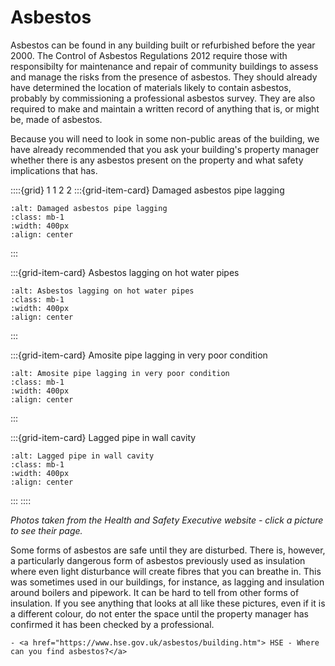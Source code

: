 # Asbestos

Asbestos can be found in any building built or refurbished before the year 2000.  The Control of Asbestos Regulations 2012 require those with responsibilty for maintenance and repair of community buildings to assess and manage the risks from the presence of asbestos.  They should already have determined the location of materials likely to contain asbestos, probably by commissioning a professional asbestos survey.  They are also required to make and maintain a written record of anything that is, or might be, made of asbestos.

Because you will need to look in some non-public areas of the building, we have already recommended that you ask your building's property manager whether there is any asbestos present on the property and what safety implications that has.

::::{grid} 1 1 2 2 
:::{grid-item-card}  Damaged asbestos pipe lagging
```{image} https://www.hse.gov.uk/asbestos/assets/images/lagging1.jpg
:alt: Damaged asbestos pipe lagging
:class: mb-1
:width: 400px
:align: center
```
<!-- <a href="https://www.hse.gov.uk/asbestos/essentials/lagging.htm"><img width="256" alt="damaged asbestos pipe lagging" src="https://www.hse.gov.uk/asbestos/assets/images/lagging1.jpg"></a> -->
:::

:::{grid-item-card}  Asbestos lagging on hot water pipes
```{image} https://www.hse.gov.uk/asbestos/assets/images/lagging2.jpg
:alt: Asbestos lagging on hot water pipes
:class: mb-1
:width: 400px
:align: center
```
:::

:::{grid-item-card}  Amosite pipe lagging in very poor condition
```{image} https://www.hse.gov.uk/asbestos/assets/images/lagging5.jpg
:alt: Amosite pipe lagging in very poor condition
:class: mb-1
:width: 400px
:align: center
```
:::

:::{grid-item-card}  Lagged pipe in wall cavity
```{image} https://www.hse.gov.uk/asbestos/assets/images/lagging4.jpg
:alt: Lagged pipe in wall cavity
:class: mb-1
:width: 400px
:align: center
```
:::
::::

*Photos taken from the Health and Safety Executive website - click a picture to see their page.*


<!-- :TODO: get this formatted as an ersatz caption.  Only numbered figures can have captions?? -->

Some forms of asbestos are safe until they are disturbed.  There is, however, a particularly dangerous form of asbestos previously used as insulation where even light disturbance will create fibres that you can breathe in.  This was sometimes used in our buildings, for instance, as lagging and insulation around boilers and pipework.  It can be hard to tell from other forms of insulation.  If you see anything that looks at all like these pictures, even if it is a different colour, do not enter the space until the property manager has confirmed it has been checked by a professional.


```{admonition} Further reading
- <a href="https://www.hse.gov.uk/asbestos/building.htm"> HSE - Where can you find asbestos?</a>
```

  